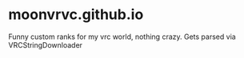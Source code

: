# moonvrvc.github.io
Funny custom ranks for my vrc world, nothing crazy.
Gets parsed via VRCStringDownloader
